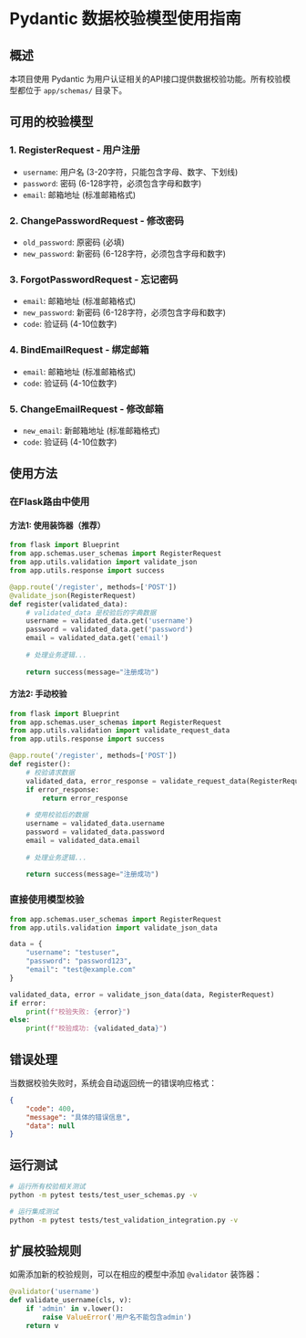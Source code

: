 # Pydantic 数据校验模型使用指南

## 概述

本项目使用 Pydantic 为用户认证相关的API接口提供数据校验功能。所有校验模型都位于 `app/schemas/` 目录下。

## 可用的校验模型

### 1. RegisterRequest - 用户注册
- `username`: 用户名 (3-20字符，只能包含字母、数字、下划线)
- `password`: 密码 (6-128字符，必须包含字母和数字)
- `email`: 邮箱地址 (标准邮箱格式)

### 2. ChangePasswordRequest - 修改密码
- `old_password`: 原密码 (必填)
- `new_password`: 新密码 (6-128字符，必须包含字母和数字)

### 3. ForgotPasswordRequest - 忘记密码
- `email`: 邮箱地址 (标准邮箱格式)
- `new_password`: 新密码 (6-128字符，必须包含字母和数字)
- `code`: 验证码 (4-10位数字)

### 4. BindEmailRequest - 绑定邮箱
- `email`: 邮箱地址 (标准邮箱格式)
- `code`: 验证码 (4-10位数字)

### 5. ChangeEmailRequest - 修改邮箱
- `new_email`: 新邮箱地址 (标准邮箱格式)
- `code`: 验证码 (4-10位数字)

## 使用方法

### 在Flask路由中使用

#### 方法1: 使用装饰器（推荐）

```python
from flask import Blueprint
from app.schemas.user_schemas import RegisterRequest
from app.utils.validation import validate_json
from app.utils.response import success

@app.route('/register', methods=['POST'])
@validate_json(RegisterRequest)
def register(validated_data):
    # validated_data 是校验后的字典数据
    username = validated_data.get('username')
    password = validated_data.get('password')
    email = validated_data.get('email')
    
    # 处理业务逻辑...
    
    return success(message="注册成功")
```

#### 方法2: 手动校验

```python
from flask import Blueprint
from app.schemas.user_schemas import RegisterRequest
from app.utils.validation import validate_request_data
from app.utils.response import success

@app.route('/register', methods=['POST'])
def register():
    # 校验请求数据
    validated_data, error_response = validate_request_data(RegisterRequest)
    if error_response:
        return error_response
    
    # 使用校验后的数据
    username = validated_data.username
    password = validated_data.password
    email = validated_data.email
    
    # 处理业务逻辑...
    
    return success(message="注册成功")
```

### 直接使用模型校验

```python
from app.schemas.user_schemas import RegisterRequest
from app.utils.validation import validate_json_data

data = {
    "username": "testuser",
    "password": "password123",
    "email": "test@example.com"
}

validated_data, error = validate_json_data(data, RegisterRequest)
if error:
    print(f"校验失败: {error}")
else:
    print(f"校验成功: {validated_data}")
```

## 错误处理

当数据校验失败时，系统会自动返回统一的错误响应格式：

```json
{
    "code": 400,
    "message": "具体的错误信息",
    "data": null
}
```

## 运行测试

```bash
# 运行所有校验相关测试
python -m pytest tests/test_user_schemas.py -v

# 运行集成测试
python -m pytest tests/test_validation_integration.py -v
```

## 扩展校验规则

如需添加新的校验规则，可以在相应的模型中添加 `@validator` 装饰器：

```python
@validator('username')
def validate_username(cls, v):
    if 'admin' in v.lower():
        raise ValueError('用户名不能包含admin')
    return v